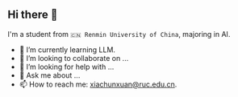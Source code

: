 ## Hi there 👋
I'm a student from `🇨🇳 Renmin University of China`, majoring in AI.

<!--- 🔭 I’m currently working on ... -->
- 🌱 I’m currently learning LLM. 
- 👯 I’m looking to collaborate on ...
- 🤔 I’m looking for help with ...
- 💬 Ask me about ...
- 📫 How to reach me: xiachunxuan@ruc.edu.cn.
<!--- 😄 Pronouns: ... 
- ⚡ Fun fact: ... -->
